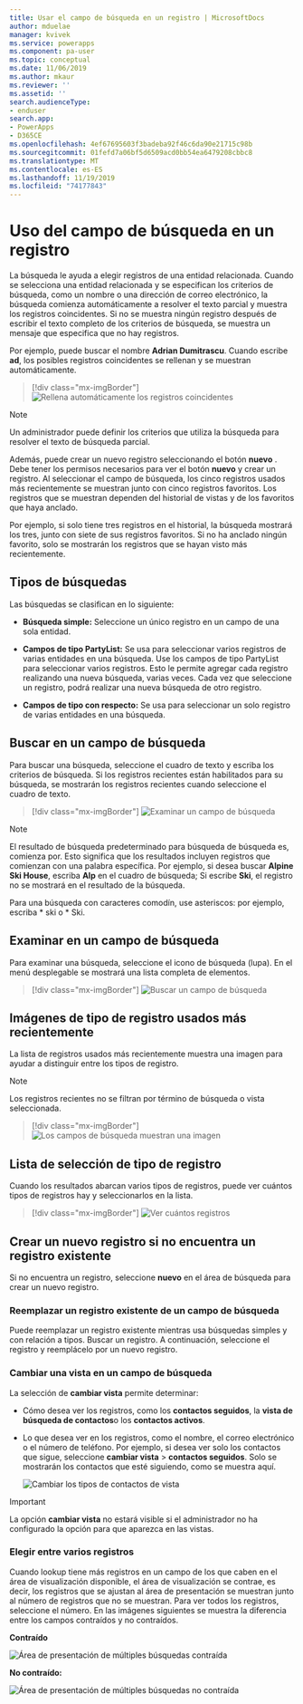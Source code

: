 ```yaml
---
title: Usar el campo de búsqueda en un registro | MicrosoftDocs
author: mduelae
manager: kvivek
ms.service: powerapps
ms.component: pa-user
ms.topic: conceptual
ms.date: 11/06/2019
ms.author: mkaur
ms.reviewer: ''
ms.assetid: ''
search.audienceType:
- enduser
search.app:
- PowerApps
- D365CE
ms.openlocfilehash: 4ef67695603f3badeba92f46c6da90e21715c98b
ms.sourcegitcommit: 01fefd7a06bf5d6509acd0bb54ea6479208cbbc8
ms.translationtype: MT
ms.contentlocale: es-ES
ms.lasthandoff: 11/19/2019
ms.locfileid: "74177843"
---
```

#  <a name="use-the-lookup-field-on-a-record"></a>Uso del campo de búsqueda en un registro

La búsqueda le ayuda a elegir registros de una entidad relacionada. Cuando se selecciona una entidad relacionada y se especifican los criterios de búsqueda, como un nombre o una dirección de correo electrónico, la búsqueda comienza automáticamente a resolver el texto parcial y muestra los registros coincidentes. Si no se muestra ningún registro después de escribir el texto completo de los criterios de búsqueda, se muestra un mensaje que especifica que no hay registros.

Por ejemplo, puede buscar el nombre **Adrian Dumitrascu**. Cuando escribe **ad**, los posibles registros coincidentes se rellenan y se muestran automáticamente.

  > [!div class="mx-imgBorder"]
  > ![Rellena automáticamente los registros coincidentes](media/automatically-populate-matching-records.png "Rellena automáticamente los registros coincidentes")
  
>[!NOTE] 
>Un administrador puede definir los criterios que utiliza la búsqueda para resolver el texto de búsqueda parcial.

Además, puede crear un nuevo registro seleccionando el botón **nuevo** . Debe tener los permisos necesarios para ver el botón **nuevo** y crear un registro. Al seleccionar el campo de búsqueda, los cinco registros usados más recientemente se muestran junto con cinco registros favoritos. Los registros que se muestran dependen del historial de vistas y de los favoritos que haya anclado. 

Por ejemplo, si solo tiene tres registros en el historial, la búsqueda mostrará los tres, junto con siete de sus registros favoritos. Si no ha anclado ningún favorito, solo se mostrarán los registros que se hayan visto más recientemente.

## <a name="types-of-lookups"></a>Tipos de búsquedas

Las búsquedas se clasifican en lo siguiente: 

- **Búsqueda simple:** Seleccione un único registro en un campo de una sola entidad. 

- **Campos de tipo PartyList:** Se usa para seleccionar varios registros de varias entidades en una búsqueda. Use los campos de tipo PartyList para seleccionar varios registros. Esto le permite agregar cada registro realizando una nueva búsqueda, varias veces. Cada vez que seleccione un registro, podrá realizar una nueva búsqueda de otro registro.
  
- **Campos de tipo con respecto:** Se usa para seleccionar un solo registro de varias entidades en una búsqueda. 

## <a name="search-in-a-lookup-field"></a>Buscar en un campo de búsqueda 
Para buscar una búsqueda, seleccione el cuadro de texto y escriba los criterios de búsqueda. Si los registros recientes están habilitados para su búsqueda, se mostrarán los registros recientes cuando seleccione el cuadro de texto.

  > [!div class="mx-imgBorder"]
  > ![Examinar un campo de búsqueda](media/MRU.png "Examinar un campo de búsqueda")  
  
>[!NOTE]   
> El resultado de búsqueda predeterminado para búsqueda de búsqueda es, comienza por. Esto significa que los resultados incluyen registros que comienzan con una palabra específica. Por ejemplo, si desea buscar **Alpine Ski House**, escriba **Alp** en el cuadro de búsqueda; Si escribe **Ski**, el registro no se mostrará en el resultado de la búsqueda.
>
> Para una búsqueda con caracteres comodín, use asteriscos: por ejemplo, escriba * ski o * Ski.

## <a name="browse-in-a-lookup-field"></a>Examinar en un campo de búsqueda
Para examinar una búsqueda, seleccione el icono de búsqueda (lupa). En el menú desplegable se mostrará una lista completa de elementos.

  > [!div class="mx-imgBorder"]
  > ![Buscar un campo de búsqueda](media/MRU_1.png "Buscar un campo de búsqueda")  
 
## <a name="most-recently-used-record-type-images"></a>Imágenes de tipo de registro usados más recientemente
La lista de registros usados más recientemente muestra una imagen para ayudar a distinguir entre los tipos de registro.

>[!NOTE] 
>Los registros recientes no se filtran por término de búsqueda o vista seleccionada.

  > [!div class="mx-imgBorder"]
  > ![Los campos de búsqueda muestran una imagen](media/Lookup_03-MRU_Entity_Images_56[1].png "Los campos de búsqueda muestran una imagen")  
  
## <a name="record-type-selection-list"></a>Lista de selección de tipo de registro  
Cuando los resultados abarcan varios tipos de registros, puede ver cuántos tipos de registros hay y seleccionarlos en la lista.

  > [!div class="mx-imgBorder"]
  > ![Ver cuántos registros](media/Lookup_04-MultipleEntityTypes[1].gif "Ver cuántos registros")  
  
## <a name="create-a-new-record-if-you-dont-find-an-existing-record"></a>Crear un nuevo registro si no encuentra un registro existente

Si no encuentra un registro, seleccione **nuevo** en el área de búsqueda para crear un nuevo registro.


### <a name="replace-an-existing-record-from-a-lookup-field"></a>Reemplazar un registro existente de un campo de búsqueda

Puede reemplazar un registro existente mientras usa búsquedas simples y con relación a tipos. Buscar un registro. A continuación, seleccione el registro y reemplácelo por un nuevo registro.

### <a name="change-a-view-in-a-lookup-field"></a>Cambiar una vista en un campo de búsqueda 

La selección de **cambiar vista** permite determinar:
 - Cómo desea ver los registros, como los **contactos seguidos**, la **vista de búsqueda de contactos**o los **contactos activos**.
 - Lo que desea ver en los registros, como el nombre, el correo electrónico o el número de teléfono. Por ejemplo, si desea ver solo los contactos que sigue, seleccione **cambiar vista** \> **contactos seguidos**. Solo se mostrarán los contactos que esté siguiendo, como se muestra aquí. 

    ![Cambiar los tipos de contactos de vista](media/change-view.png "Cambiar los tipos de contactos de vista")

>[!IMPORTANT] 
>La opción **cambiar vista** no estará visible si el administrador no ha configurado la opción para que aparezca en las vistas.

### <a name="choose-from-multiple-records"></a>Elegir entre varios registros

Cuando lookup tiene más registros en un campo de los que caben en el área de visualización disponible, el área de visualización se contrae, es decir, los registros que se ajustan al área de presentación se muestran junto al número de registros que no se muestran. Para ver todos los registros, seleccione el número. En las imágenes siguientes se muestra la diferencia entre los campos contraídos y no contraídos.

**Contraído**

![Área de presentación de múltiples búsquedas contraída](media/collapsed-multi-lookup-display-area.png "Área de presentación de múltiples búsquedas contraída")


**No contraído:**

![Área de presentación de múltiples búsquedas no contraída](media/non-collapsed-multi-lookup-display-area.png "Área de presentación de múltiples búsquedas no contraída")
